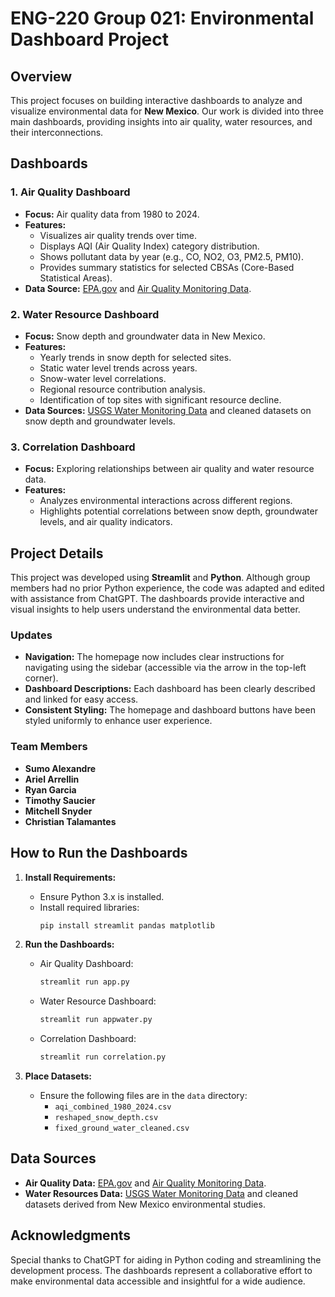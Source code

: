 # ENG-220 Group 021: Environmental Dashboard Project

## Overview

This project focuses on building interactive dashboards to analyze and visualize environmental data for **New Mexico**. Our work is divided into three main dashboards, providing insights into air quality, water resources, and their interconnections.

## Dashboards

### 1. Air Quality Dashboard
- **Focus:** Air quality data from 1980 to 2024.
- **Features:**
  - Visualizes air quality trends over time.
  - Displays AQI (Air Quality Index) category distribution.
  - Shows pollutant data by year (e.g., CO, NO2, O3, PM2.5, PM10).
  - Provides summary statistics for selected CBSAs (Core-Based Statistical Areas).
- **Data Source:** [EPA.gov](https://www.epa.gov/) and [Air Quality Monitoring Data](https://waterdata.usgs.gov/monitoring-location/08315500/#period=P7D&showMedian=true&dataTypeId=continuous-00054-0).

### 2. Water Resource Dashboard
- **Focus:** Snow depth and groundwater data in New Mexico.
- **Features:**
  - Yearly trends in snow depth for selected sites.
  - Static water level trends across years.
  - Snow-water level correlations.
  - Regional resource contribution analysis.
  - Identification of top sites with significant resource decline.
- **Data Sources:** [USGS Water Monitoring Data](https://waterdata.usgs.gov/monitoring-location/08315500/#period=P7D&showMedian=true&dataTypeId=continuous-00054-0) and cleaned datasets on snow depth and groundwater levels.

### 3. Correlation Dashboard
- **Focus:** Exploring relationships between air quality and water resource data.
- **Features:**
  - Analyzes environmental interactions across different regions.
  - Highlights potential correlations between snow depth, groundwater levels, and air quality indicators.

## Project Details

This project was developed using **Streamlit** and **Python**. Although group members had no prior Python experience, the code was adapted and edited with assistance from ChatGPT. The dashboards provide interactive and visual insights to help users understand the environmental data better.

### Updates
- **Navigation:** The homepage now includes clear instructions for navigating using the sidebar (accessible via the arrow in the top-left corner).
- **Dashboard Descriptions:** Each dashboard has been clearly described and linked for easy access.
- **Consistent Styling:** The homepage and dashboard buttons have been styled uniformly to enhance user experience.

### Team Members
- **Sumo Alexandre**
- **Ariel Arrellin**
- **Ryan Garcia**
- **Timothy Saucier**
- **Mitchell Snyder**
- **Christian Talamantes**

## How to Run the Dashboards

1. **Install Requirements:**
   - Ensure Python 3.x is installed.
   - Install required libraries:
     ```bash
     pip install streamlit pandas matplotlib
     ```

2. **Run the Dashboards:**
   - Air Quality Dashboard:
     ```bash
     streamlit run app.py
     ```
   - Water Resource Dashboard:
     ```bash
     streamlit run appwater.py
     ```
   - Correlation Dashboard:
     ```bash
     streamlit run correlation.py
     ```

3. **Place Datasets:**
   - Ensure the following files are in the `data` directory:
     - `aqi_combined_1980_2024.csv`
     - `reshaped_snow_depth.csv`
     - `fixed_ground_water_cleaned.csv`

## Data Sources

- **Air Quality Data:** [EPA.gov](https://www.epa.gov/) and [Air Quality Monitoring Data](https://waterdata.usgs.gov/monitoring-location/08315500/#period=P7D&showMedian=true&dataTypeId=continuous-00054-0).
- **Water Resources Data:** [USGS Water Monitoring Data](https://waterdata.usgs.gov/monitoring-location/08315500/#period=P7D&showMedian=true&dataTypeId=continuous-00054-0) and cleaned datasets derived from New Mexico environmental studies.

## Acknowledgments

Special thanks to ChatGPT for aiding in Python coding and streamlining the development process. The dashboards represent a collaborative effort to make environmental data accessible and insightful for a wide audience.

